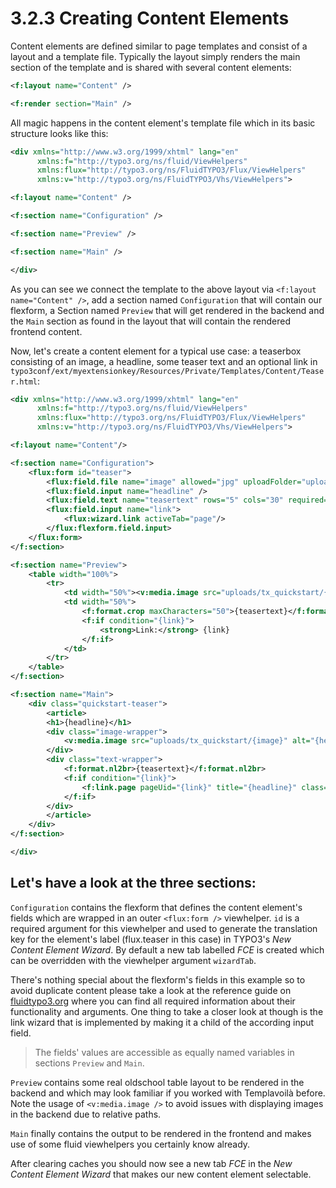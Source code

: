 3.2.3 Creating Content Elements
===============================

Content elements are defined similar to page templates and consist of a layout and a template file. Typically the layout simply renders the main section of the template and is shared with several content elements:

```xml
<f:layout name="Content" />

<f:render section="Main" />
```

All magic happens in the content element's template file which in its basic structure looks like this:

```xml
<div xmlns="http://www.w3.org/1999/xhtml" lang="en"
      xmlns:f="http://typo3.org/ns/fluid/ViewHelpers"
      xmlns:flux="http://typo3.org/ns/FluidTYPO3/Flux/ViewHelpers"
      xmlns:v="http://typo3.org/ns/FluidTYPO3/Vhs/ViewHelpers">

<f:layout name="Content" />

<f:section name="Configuration" />

<f:section name="Preview" />

<f:section name="Main" />

</div>
```

As you can see we connect the template to the above layout via ``<f:layout name="Content" />``, add a section named ``Configuration`` that will contain our flexform, a Section named ``Preview`` that will get rendered in the backend and the ``Main`` section as found in the layout that will contain the rendered frontend content.

Now, let's create a content element for a typical use case: a teaserbox consisting of an image, a headline, some teaser text and an optional link in ``typo3conf/ext/myextensionkey/Resources/Private/Templates/Content/Teaser.html``:

```xml
<div xmlns="http://www.w3.org/1999/xhtml" lang="en"
      xmlns:f="http://typo3.org/ns/fluid/ViewHelpers"
      xmlns:flux="http://typo3.org/ns/FluidTYPO3/Flux/ViewHelpers"
      xmlns:v="http://typo3.org/ns/FluidTYPO3/Vhs/ViewHelpers">

<f:layout name="Content"/>

<f:section name="Configuration">
    <flux:form id="teaser">
        <flux:field.file name="image" allowed="jpg" uploadFolder="uploads/tx_quickstart" minItems="1" maxItems="1" size="1" />
        <flux:field.input name="headline" />
        <flux:field.text name="teasertext" rows="5" cols="30" required="TRUE" />
        <flux:field.input name="link">
            <flux:wizard.link activeTab="page"/>
        </flux:flexform.field.input>
    </flux:form>
</f:section>

<f:section name="Preview">
	<table width="100%">
	    <tr>
	        <td width="50%"><v:media.image src="uploads/tx_quickstart/{image}" alt="{headline}" width="100" /></td>
	        <td width="50%">
	            <f:format.crop maxCharacters="50">{teasertext}</f:format.crop>
	            <f:if condition="{link}">
	                <strong>Link:</strong> {link}
	            </f:if>
	        </td>
	    </tr>
	</table>
</f:section>

<f:section name="Main">
	<div class="quickstart-teaser">
	    <article>
	    <h1>{headline}</h1>
	    <div class="image-wrapper">
	        <v:media.image src="uploads/tx_quickstart/{image}" alt="{headline}" width="200" />
	    </div>
	    <div class="text-wrapper">
	        <f:format.nl2br>{teasertext}</f:format.nl2br>
	        <f:if condition="{link}">
	            <f:link.page pageUid="{link}" title="{headline}" class="readmore">read more</f:link.page>
	        </f:if>
	    </div>
	    </article>
	</div>
</f:section>

</div>
```

## Let's have a look at the three sections:

``Configuration`` contains the flexform that defines the content element's fields which are wrapped in an outer ``<flux:form />`` viewhelper. ``id`` is a required argument for this viewhelper and used to generate the translation key for the element's label (flux.teaser in this case) in TYPO3's _New Content Element Wizard_. By default a new tab labelled _FCE_ is created which can be overridden with the viewhelper argument ``wizardTab``.

There's nothing special about the flexform's fields in this example so to avoid duplicate content please take a look at the reference guide on [fluidtypo3.org](http://fluidtypo3.org/viewhelpers/flux.html) where you can find all required information about their functionality and arguments. One thing to take a closer look at though is the link wizard that is implemented by making it a child of the according input field.

> The fields' values are accessible as equally named variables in sections ``Preview`` and ``Main``.

``Preview`` contains some real oldschool table layout to be rendered in the backend and which may look familiar if you worked with Templavoilà before. Note the usage of ``<v:media.image />`` to avoid issues with displaying images in the backend due to relative paths.

``Main`` finally contains the output to be rendered in the frontend and makes use of some fluid viewhelpers you certainly know already.

After clearing caches you should now see a new tab _FCE_ in the _New Content Element Wizard_ that makes our new content element selectable.
